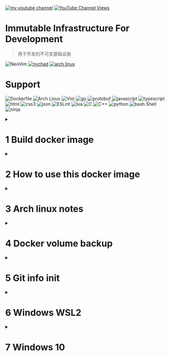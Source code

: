 [![my youtube channel](https://img.shields.io/badge/YouTube-FF0000?style=for-the-badge&logo=youtube&logoColor=white "zane.monster")](https://www.youtube.com/channel/UCGry1v6wLt6AeQZ2J_7YgrA)
[![YouTube Channel Views](https://img.shields.io/youtube/channel/views/UCGry1v6wLt6AeQZ2J_7YgrA?label=zane.monster&style=for-the-badge)](https://www.youtube.com/channel/UCGry1v6wLt6AeQZ2J_7YgrA)


# Immutable Infrastructure For Development

> 用于开发的不可变基础设施

![NeoVim](https://img.shields.io/badge/NeoVim-%2357A143.svg?&style=for-the-badge&logo=neovim&logoColor=white "Neovim") [![nvchad](https://img.shields.io/badge/-nvchad-red?style=for-the-badge)](https://nvchad.github.io/) [![arch linux](https://img.shields.io/badge/-archlinux-orange?style=for-the-badge)](https://archlinux.org/)

# Support

![Dockerfile](https://img.shields.io/badge/Docker-2CA5E0?style=for-the-badge&logo=docker&logoColor=white "dockerfile")
![Arch Linux](https://img.shields.io/badge/Arch_Linux-1793D1?style=for-the-badge&logo=arch-linux&logoColor=white "Arch Linux")
![Vim](https://img.shields.io/badge/VIM-%2311AB00.svg?&style=for-the-badge&logo=vim&logoColor=white "Vim")
![go](https://img.shields.io/badge/Go-00ADD8?style=for-the-badge&logo=go&logoColor=white "Go")
![protobuf](https://img.shields.io/badge/-protobuf-green?style=for-the-badge "Protobuf")
![javascript](https://img.shields.io/badge/JavaScript-323330?style=for-the-badge&logo=javascript&logoColor=F7DF1E "JavaScript")  ![typescript](https://img.shields.io/badge/TypeScript-007ACC?style=for-the-badge&logo=typescript&logoColor=white "typescript")
![html](https://img.shields.io/badge/HTML5-E34F26?style=for-the-badge&logo=html5&logoColor=white "HTML") ![css3](https://img.shields.io/badge/CSS3-1572B6?style=for-the-badge&logo=CSS3&logoColor=white "css3") ![json](https://img.shields.io/badge/json-5E5C5C?style=for-the-badge&logo=json&logoColor=white "json" ) ![ESLint](https://img.shields.io/badge/eslint-3A33D1?style=for-the-badge&logo=eslint&logoColor=white "ESLint")
![lua](https://img.shields.io/badge/Lua-2C2D72?style=for-the-badge&logo=lua&logoColor=white "lua")
![C](https://img.shields.io/badge/C-00599C?style=for-the-badge&logo=c&logoColor=white "C") ![C++](https://img.shields.io/badge/C%2B%2B-00599C?style=for-the-badge&logo=c%2B%2B&logoColor=white "C++")
![python](https://img.shields.io/badge/Python-FFD43B?style=for-the-badge&logo=python&logoColor=blue "python")
![bash Shell](https://img.shields.io/badge/Shell_Script-121011?style=for-the-badge&logo=gnu-bash&logoColor=white "bash shell")
![ninja](https://img.shields.io/badge/-ninja-red?style=for-the-badge "Ninja")

<details markdown='1'>
    <summary><h1>1 Build docker image</h1></summary>

    1. update the base image

    ```sh
    docker images
    docker pull archlinux:base-devel
    docker images # list images again
    # Remove all dangling images
    docker image prune
    ```

    2. build the image

    ```sh
    docker build -f Dockerfile.dev.build -t zane/dev .
    ```
</details>

<details markdown='1'>
    <summary><h1>2 How to use this docker image</h1></summary>

    - create a docker volume if you want it

    ```sh
    docker volume create nvim_red_duck
    ```


<details markdown='1'>
    <summary><h2>2.1 docker compose lifecycle</h2></summary>

### 2.1.1 creating and starting a container

0. the env file

- rename `.env.example` to `.env`
- fill `.env` file with your dir info.

1. start docker compose services

```sh
cd nvim-nvchad-dockerize
# using .env file
docker-compose run --service-ports dev
# or using another env file
docker-compose --env-file <.env.example> run --service-ports dev
```

then, the nvim container is creaded and login the shell.

2. connect to the container in other terms

```sh
# get the id of nvim container
docker ps -a
docker exec -it <the nvim container id> bash
```

4. exit in the first term and docker rm ...

### 2.1.2 starting an exited container

```sh
docker start -ai <exited container id>
docker exec -it <running container id> bash
```

</details>

<details markdown='1'>
    <summary><h2>2.2 docker lifecycle without docker compose</h2></summary>

### 2.2.1 start a new container in the first term

```sh
docker run -it -p 3000:3000 -p 4000:4000 -p 8000:8000 -p 9000:9000 -v c:\a:/home/nv/a -v c:\Users\username\.ssh:/home/nv/.ssh -v "//var/run/docker.sock:/var/run/docker.sock" zane/dev

sudo chmod 600 /home/nv/.ssh/config
```

### 2.2.2 start a exited container

```sh
docker start -ai <exited container id>
```

### 2.2.3 connect to the running container

```sh
docker exec -it <running container id> bash

# as root
docker exec -u 0  -it <running container id> bash
```

### 2.2.4 exit in the first term and docker rm ...

</details>

<details markdown='1'>
    <summary><h2>2.3 After a contain first running</h2></summary>


### 2.3.1 init nvim

1. start nvim, then :qa
2. start nvim, then :checkhealth

### 2.3.2 update nvchad if you want

```
<lead> + u + u
```

### 2.3.3 Go to [5 Git info init](#5-git-info-init)

</details>

</details>

<details markdown='1'>
    <summary><h1>3 Arch linux notes </h1></summary> 

## 3.1 set mirrorlist

```sh
# in docker # as root
reflector -f 5 --country 'United States' --protocol https --sort rate  --download-timeout 2 --save /etc/pacman.d/mirrorlist

reflector -f 5 --country 'United States' \
--protocol https \
--sort rate \
--download-timeout 2 \
--completion-percent 100 \
--save /etc/pacman.d/mirrorlist
```

</details>

<details markdown='1'>
    <summary><h1>4 Docker volume backup</h1></summary>

## 4.1 cp "old_volume" to "new_volume" 
```sh
docker volume create --name new_volume

docker container run --rm -it \
           -v old_volume:/from \
           -v new_volume:/to \
           alpine ash -c "cd /from ; cp -av . /to"
```

</details>


<details markdown='1'>
    <summary><h1>5 Git info init</h1></summary>

```sh
git init .

# change to the main branch
git config --global init.defaultBranch <main>
git branch -m <main>

# project settings, not globle
git config user.name <"monster">
git config user.email <"i@monster">
git remote -v

# edit the git settings file
git config --global --edit
```

## using a key for git in shell

```sh
GIT_SSH_COMMAND="ssh -i ~/.ssh/a_private_key" git push origin main
```

</details>


<details markdown='1'>
    <summary><h1>6 Windows WSL2</h1></summary>

## 6.1 restart WSL2 for vmmem process

1. shoutdown WSL
```sh
wsl --shutdown
```

2. then, docker-desk ask you restart the WSL2, or right click docker-desk icon and click restart.

## 6.2 free memeory >2GB by closing WSL2 and docker for other heavy app

1. close docker desktop
2. shoutdown WSL2

</details>

<details markdown='1'>
    <summary><h1>7 Windows 10</h1></summary>

## 7.1 Install Neovim QT

- [neovim-qt](https://github.com/equalsraf/neovim-qt)

- Maybe reinsall replace update it from old version of neovim-qt

- Maybe remove nvchad first before reinstall neovim-qt

```
# windows
rd -r ~\AppData\Local\nvim
rd -r ~\AppData\Local\nvim-data
```

```
choco install neovim
```

## 7.2 Fix Windows 10 Port Error

### 7.2.1 Port Error

```
docker start -ai 590d

Error response from daemon: Ports are not available: exposing port TCP 127.0.0.1:4000 -> 0.0.0.0:0: listen tcp 127.0.0.1:4000: bind: An attempt was made to access a socket in a way forbidden by its access permissions.
```

### 7.2.2 Restart Windws winnat for port error

Run comands as administrator

```
net stop winnat
net start winnat
```

</details>